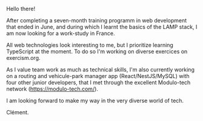 Hello there!

After completing a seven-month training programm in web development that ended in June, and during which I learnt the basics of the LAMP stack, I am now looking for a work-study in France.

All web technologies look interesting to me, but I prioritize learning TypeScript at the moment. To do so I'm working on diverse exercices on exercism.org.

As I value team work as much as technical skills, I'm also currently working on a routing and vehicule-park manager app (React/NestJS/MySQL) with four other junior developers, that I met through the excellent Modulo-tech network (https://modulo-tech.com/).  

I am looking forward to make my way in the very diverse world of tech.

Clément.
